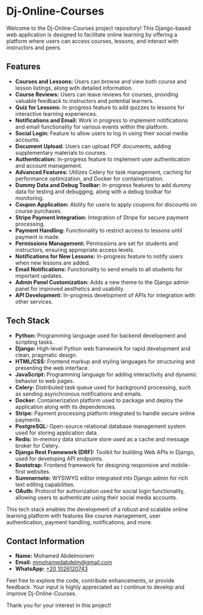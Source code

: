 # Dj-Online-Courses

Welcome to the Dj-Online-Courses project repository! This Django-based web application is designed to facilitate online learning by offering a platform where users can access courses, lessons, and interact with instructors and peers.

## Features

- **Courses and Lessons:** Users can browse and view both course and lesson listings, along with detailed information.
- **Course Reviews:** Users can leave reviews for courses, providing valuable feedback to instructors and potential learners.
- **Quiz for Lessons:** In-progress feature to add quizzes to lessons for interactive learning experiences.
- **Notifications and Email:** Work in progress to implement notifications and email functionality for various events within the platform.
- **Social Login:** Feature to allow users to log in using their social media accounts.
- **Document Upload:** Users can upload PDF documents, adding supplementary materials to courses.
- **Authentication:** In-progress feature to implement user authentication and account management.
- **Advanced Features:** Utilizes Celery for task management, caching for performance optimization, and Docker for containerization.
- **Dummy Data and Debug Toolbar:** In-progress features to add dummy data for testing and debugging, along with a debug toolbar for monitoring.
- **Coupon Application:** Ability for users to apply coupons for discounts on course purchases.
- **Stripe Payment Integration:** Integration of Stripe for secure payment processing.
- **Payment Handling:** Functionality to restrict access to lessons until payment is made.
- **Permissions Management:** Permissions are set for students and instructors, ensuring appropriate access levels.
- **Notifications for New Lessons:** In-progress feature to notify users when new lessons are added.
- **Email Notifications:** Functionality to send emails to all students for important updates.
- **Admin Panel Customization:** Adds a new theme to the Django admin panel for improved aesthetics and usability.
- **API Development:** In-progress development of APIs for integration with other services.



## Tech Stack

- **Python:** Programming language used for backend development and scripting tasks.
- **Django:** High-level Python web framework for rapid development and clean, pragmatic design.
- **HTML/CSS:** Frontend markup and styling languages for structuring and presenting the web interface.
- **JavaScript:** Programming language for adding interactivity and dynamic behavior to web pages.
- **Celery:** Distributed task queue used for background processing, such as sending asynchronous notifications and emails.
- **Docker:** Containerization platform used to package and deploy the application along with its dependencies.
- **Stripe:** Payment processing platform integrated to handle secure online payments.
- **PostgreSQL:** Open-source relational database management system used for storing application data.
- **Redis:** In-memory data structure store used as a cache and message broker for Celery.
- **Django Rest Framework (DRF):** Toolkit for building Web APIs in Django, used for developing API endpoints.
- **Bootstrap:** Frontend framework for designing responsive and mobile-first websites.
- **Summernote:** WYSIWYG editor integrated into Django admin for rich text editing capabilities.
- **OAuth:** Protocol for authorization used for social login functionality, allowing users to authenticate using their social media accounts.

This tech stack enables the development of a robust and scalable online learning platform with features like course management, user authentication, payment handling, notifications, and more.

## Contact Information

- **Name:** Mohamed Abdelmonem
- **Email:** [mmohamedabdelm@gmail.com](mailto:mmohamedabdelm@gmail.com)
- **WhatsApp:** [+20 1026120743](https://wa.me/201026120743)

Feel free to explore the code, contribute enhancements, or provide feedback. Your input is highly appreciated as I continue to develop and improve Dj-Online-Courses.

Thank you for your interest in this project!
